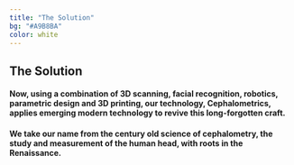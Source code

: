```yaml
---
title: "The Solution"
bg: "#A9B8BA"
color: white
---
```

## The Solution

#### Now, using a combination of 3D scanning, facial recognition, robotics, parametric design and 3D printing, our technology, Cephalometrics, applies emerging modern technology to revive this long-forgotten craft. 

#### We take our name from the century old science of cephalometry, the study and measurement of the human head, with roots in the Renaissance.

<br>
<br>
<!-- <br> -->

<!-- <div> -->
<!--     <img src="/img/ziplining.JPG" alt="picture of us ziplining"> -->
<!--     <img src="/img/rafting.JPG" alt="picture of us rafting"> -->
<!-- </div> -->
